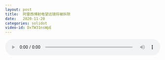 ```yaml
---
layout: post
title:  阿雷西博射电望远镜将被拆除
date:   2020-11-20
categories: solidot
video-id: DxTW31nsWpE
---
```


<audio id="youtube" style="width: 100%;" video-id="DxTW31nsWpE" controls></audio>

<script async type="text/javascript" src="/audio.js"></script>

